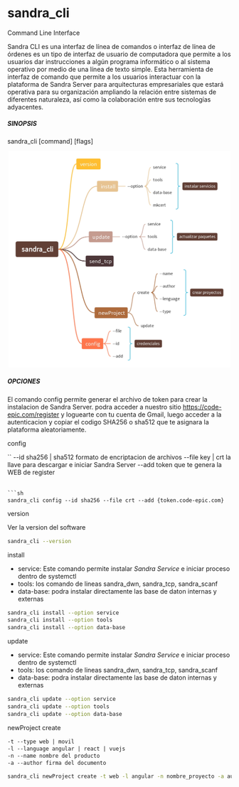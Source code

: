 # sandra_cli
Command Line Interface

Sandra CLI es una interfaz de línea de comandos o interfaz de línea de órdenes es un tipo de interfaz de usuario de computadora que permite a los usuarios dar instrucciones a algún programa informático o al sistema operativo por medio de una línea de texto simple. Esta herramienta de interfaz de comando que permite a los usuarios interactuar con la plataforma de Sandra Server para arquitecturas empresariales que estará operativa para su organización ampliando la relación entre sistemas de diferentes naturaleza, así como la colaboración entre sus tecnologías adyacentes.

##### SINOPSIS
sandra_cli [command] [flags] 

<p align="center">
   <img src="https://raw.githubusercontent.com/code-epic/sandra_cli/main/img/sandra_cli.jpg" width="500px;"/>
</p>

##### OPCIONES

El comando config permite generar el archivo de token para crear la instalacion de Sandra Server. podra acceder a nuestro sitio https://code-epic.com/register y loguearte con tu cuenta de Gmail, luego acceder a la autenticacion y copiar el codigo SHA256 o sha512 que te asignara la plataforma aleatoriamente.

config

``
--id sha256 | sha512 formato de encriptacion de archivos
--file key | crt la llave para descargar e iniciar Sandra Server
--add token que te genera la WEB de register
```

```sh
sandra_cli config --id sha256 --file crt --add {token.code-epic.com}
```

version

Ver la version del software 

```bash
sandra_cli --version
```


install 

- service: Este comando permite instalar *Sandra Service* e iniciar proceso dentro de systemctl 
- tools: los comando de lineas sandra_dwn, sandra_tcp, sandra_scanf
- data-base: podra instalar directamente las base de daton internas y externas
	
```sh
sandra_cli install --option service
sandra_cli install --option tools
sandra_cli install --option data-base
```


update 

- service: Este comando permite instalar *Sandra Service* e iniciar proceso dentro de systemctl 
- tools: los comando de lineas sandra_dwn, sandra_tcp, sandra_scanf
- data-base: podra instalar directamente las base de daton internas y externas

```sh
sandra_cli update --option service
sandra_cli update --option tools
sandra_cli update --option data-base
```

newProject create

```
-t --type web | movil
-l --language angular | react | vuejs
-n --name nombre del producto
-a --author firma del documento
```

```sh
sandra_cli newProject create -t web -l angular -n nombre_proyecto -a autor
```


